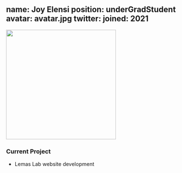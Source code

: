 name: Joy Elensi
position: underGradStudent
avatar: avatar.jpg
twitter:
joined: 2021
---

<img width="300" src="{{site.baseurl}}/images/people/{{page.avatar}}" data-action="zoom">

### Current Project
-   Lemas Lab website development
